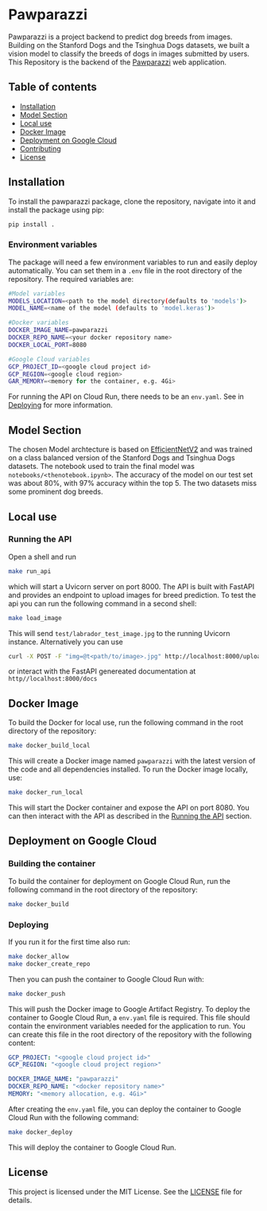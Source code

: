 # Pawparazzi

Pawparazzi is a project backend to predict dog breeds from images.
Building on the Stanford Dogs and the Tsinghua Dogs datasets, we built a vision
model to classify the breeds of dogs in images submitted by users.
This Repository is the backend of the
[Pawparazzi](https://pawparazzi.streamlit.app/) web application.

## Table of contents

- [Installation](#installation)
- [Model Section](#model-section)
- [Local use](#local-use)
- [Docker Image](#docker-image)
- [Deployment on Google Cloud](#deployment-on-google-cloud)
- [Contributing](#contributing)
- [License](#license)


## Installation

To install the pawparazzi package, clone the repository, navigate into it and install the package using pip:
```bash
pip install .
```
### Environment variables
The package will need a few environment variables to run and easily deploy automatically. You can set them in a `.env` file in the root directory of the repository. The required variables are:
```bash
#Model variables
MODELS_LOCATION=<path to the model directory(defaults to 'models')>
MODEL_NAME=<name of the model (defaults to 'model.keras')>

#Docker variables
DOCKER_IMAGE_NAME=pawparazzi
DOCKER_REPO_NAME=<your docker repository name>
DOCKER_LOCAL_PORT=8080

#Google Cloud variables
GCP_PROJECT_ID=<google cloud project id>
GCP_REGION=<google cloud region>
GAR_MEMORY=<memory for the container, e.g. 4Gi>
```
For running the API on Cloud Run, there needs to be an `env.yaml`. See in [Deploying](#deploying) for more information.

## Model Section

The chosen Model archtecture is based on [EfficientNetV2](https://arxiv.org/abs/2104.00298) and was trained on a class
balanced version of the Stanford Dogs and Tsinghua Dogs datasets. The notebook
used to train the final model was `notebooks/<thenotebook.ipynb>`. The accuracy
of the model on our test set was about 80%, with 97% accuracy within the top 5. The two datasets miss some prominent dog breeds.

## Local use

### Running the API

Open a shell and run
```bash
make run_api
```
which will start a Uvicorn server on port 8000. The API is built with FastAPI and provides an endpoint to upload images for breed prediction.
To test the api you can run the following command in a second shell:
```bash
make load_image
```
This will send `test/labrador_test_image.jpg` to the running Uvicorn instance.
Alternatively you can use
```bash
curl -X POST -F "img=@t<path/to/image>.jpg" http://localhost:8000/upload_image
```
or interact with the FastAPI genereated documentation at `http//localhost:8000/docs`

## Docker Image

To build the Docker for local use, run the following command in the root directory of the repository:
```bash
make docker_build_local
```
This will create a Docker image named `pawparazzi` with the latest version of the code and all dependencies installed.
To run the Docker image locally, use:
```bash
make docker_run_local
```
This will start the Docker container and expose the API on port 8080. You can then
interact with the API as described in the [Running the API](#running-the-api) section.

## Deployment on Google Cloud

### Building the container
To build the container for deployment on Google Cloud Run, run the following command in the root directory of the repository:
```bash
make docker_build
```

### Deploying
If you run it for the first time also run:
```bash
make docker_allow
make docker_create_repo
```
Then you can push the container to Google Cloud Run with:
```bash
make docker_push
```
This will push the Docker image to Google Artifact Registry.
To deploy the container to Google Cloud Run, a `env.yaml` file is required. This file should contain the environment variables needed for the application to run. You can create this file in the root directory of the repository with the following content:
```yaml
GCP_PROJECT: "<google cloud project id>"
GCP_REGION: "<google cloud project region>"

DOCKER_IMAGE_NAME: "pawparazzi"
DOCKER_REPO_NAME: "<docker repository name>"
MEMORY: "<memory allocation, e.g. 4Gi>"
```
After creating the `env.yaml` file, you can deploy the container to Google Cloud Run with the following command:
```bash
make docker_deploy
```
This will deploy the container to Google Cloud Run.

## License
This project is licensed under the MIT License. See the [LICENSE](LICENSE.txt) file for details.
